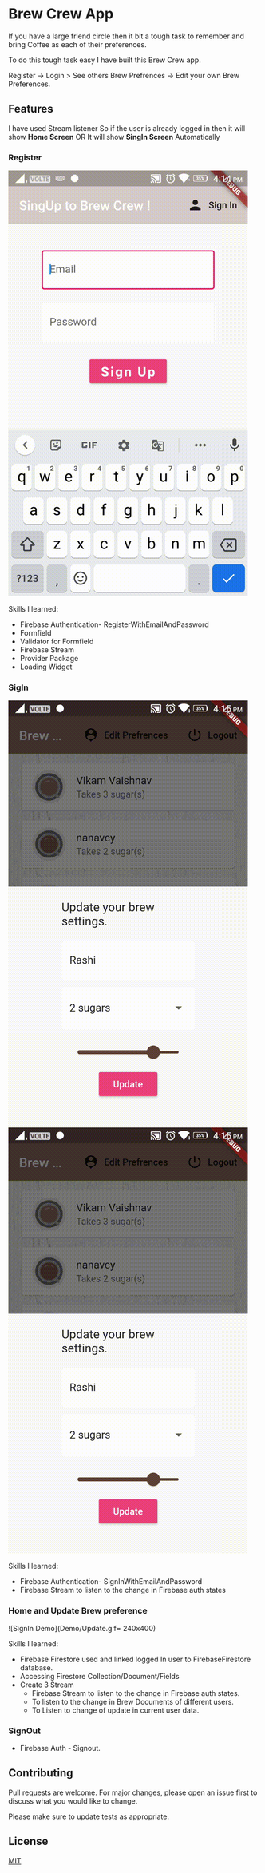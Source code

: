 # Brew Crew App

If you have a large friend circle then it bit a tough task to remember and bring Coffee as each of their preferences.

To do this tough task easy I have built this Brew Crew app.

Register -> Login > See others Brew Prefrences -> Edit your own Brew Preferences.


## Features

I have used Stream listener So if the user is already logged in then it will show **Home Screen** OR It will show **SingIn Screen** Automatically

### Register
![Register Demo](Demo/Register.gif)

Skills I learned: 
- Firebase Authentication- RegisterWithEmailAndPassword
- Formfield
- Validator for Formfield
- Firebase Stream
- Provider Package
- Loading Widget

### SigIn 
![SignIn Demo](Demo/SignIn.gif)
![User does not Exist Demo](Demo/SignIn.gif)

Skills I learned: 
- Firebase Authentication- SignInWithEmailAndPassword
- Firebase Stream to listen to the change in Firebase auth states


### Home and Update Brew preference
![SignIn Demo](Demo/Update.gif= 240x400)

Skills I learned: 
- Firebase Firestore used and linked logged In user to FirebaseFirestore database.
- Accessing Firestore Collection/Document/Fields
- Create 3 Stream  
  - Firebase Stream to listen to the change in Firebase auth states.
  - To listen to the change in Brew Documents of different users.
  - To Listen to change of update in current user data.

### SignOut
- Firebase Auth - Signout.


## Contributing
Pull requests are welcome. For major changes, please open an issue first to discuss what you would like to change.

Please make sure to update tests as appropriate.

## License
[MIT](https://choosealicense.com/licenses/mit/)